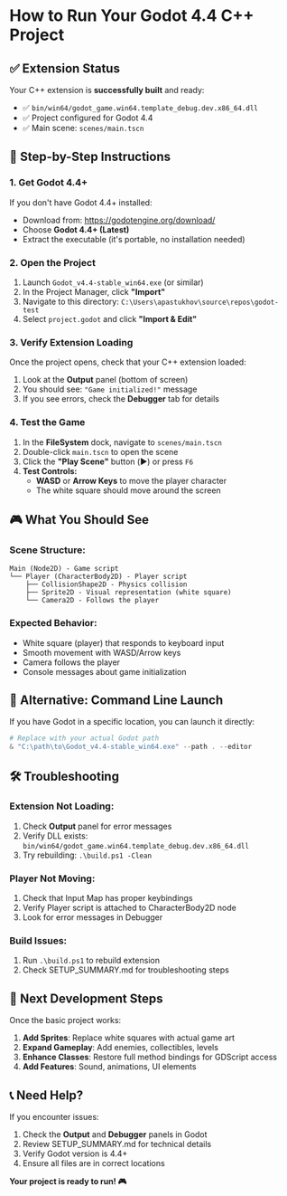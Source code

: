 # How to Run Your Godot 4.4 C++ Project

## ✅ Extension Status
Your C++ extension is **successfully built** and ready:
- ✅ `bin/win64/godot_game.win64.template_debug.dev.x86_64.dll` 
- ✅ Project configured for Godot 4.4
- ✅ Main scene: `scenes/main.tscn`

## 🚀 Step-by-Step Instructions

### 1. **Get Godot 4.4+**
If you don't have Godot 4.4+ installed:
- Download from: https://godotengine.org/download/
- Choose **Godot 4.4+ (Latest)**
- Extract the executable (it's portable, no installation needed)

### 2. **Open the Project**
1. Launch `Godot_v4.4-stable_win64.exe` (or similar)
2. In the Project Manager, click **"Import"**
3. Navigate to this directory: `C:\Users\apastukhov\source\repos\godot-test`
4. Select `project.godot` and click **"Import & Edit"**

### 3. **Verify Extension Loading**
Once the project opens, check that your C++ extension loaded:
1. Look at the **Output** panel (bottom of screen)
2. You should see: `"Game initialized!"` message
3. If you see errors, check the **Debugger** tab for details

### 4. **Test the Game**
1. In the **FileSystem** dock, navigate to `scenes/main.tscn`
2. Double-click `main.tscn` to open the scene
3. Click the **"Play Scene"** button (▶️) or press `F6`
4. **Test Controls:**
   - **WASD** or **Arrow Keys** to move the player character
   - The white square should move around the screen

## 🎮 What You Should See

### Scene Structure:
```
Main (Node2D) - Game script
└── Player (CharacterBody2D) - Player script
    ├── CollisionShape2D - Physics collision
    ├── Sprite2D - Visual representation (white square)
    └── Camera2D - Follows the player
```

### Expected Behavior:
- White square (player) that responds to keyboard input
- Smooth movement with WASD/Arrow keys
- Camera follows the player
- Console messages about game initialization

## 🔧 Alternative: Command Line Launch

If you have Godot in a specific location, you can launch it directly:
```powershell
# Replace with your actual Godot path
& "C:\path\to\Godot_v4.4-stable_win64.exe" --path . --editor
```

## 🛠 Troubleshooting

### Extension Not Loading:
1. Check **Output** panel for error messages
2. Verify DLL exists: `bin/win64/godot_game.win64.template_debug.dev.x86_64.dll`
3. Try rebuilding: `.\build.ps1 -Clean`

### Player Not Moving:
1. Check that Input Map has proper keybindings
2. Verify Player script is attached to CharacterBody2D node
3. Look for error messages in Debugger

### Build Issues:
1. Run `.\build.ps1` to rebuild extension
2. Check SETUP_SUMMARY.md for troubleshooting steps

## 🎯 Next Development Steps

Once the basic project works:
1. **Add Sprites**: Replace white squares with actual game art
2. **Expand Gameplay**: Add enemies, collectibles, levels
3. **Enhance Classes**: Restore full method bindings for GDScript access
4. **Add Features**: Sound, animations, UI elements

## 📞 Need Help?

If you encounter issues:
1. Check the **Output** and **Debugger** panels in Godot
2. Review SETUP_SUMMARY.md for technical details
3. Verify Godot version is 4.4+
4. Ensure all files are in correct locations

**Your project is ready to run! 🎮**
